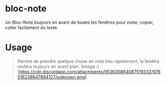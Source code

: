 # bloc-note
Un Bloc-Note toujours en avant de toutes les fenêtres pour noter, copier, coller facilement du texte. 

# Usage
> Permet de prendre quelque chose en note très rapidement, la fenêtre restera toujours en avant plan.
(Image :)[https://cdn.discordapp.com/attachments/953635864087519332/976516238647894127/unknown.png]
